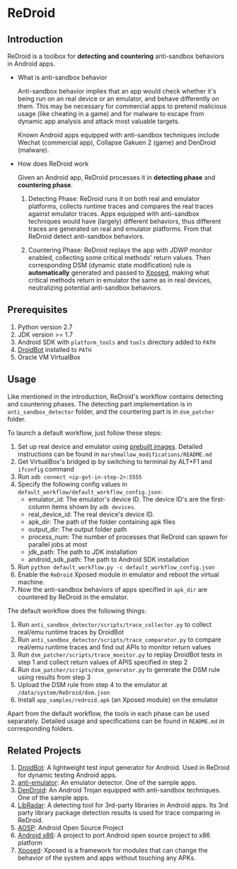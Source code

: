 # ReDroid

## Introduction

ReDroid is a toolbox for **detecting and countering** anti-sandbox behaviors in Android apps.

* What is anti-sandbox behavior

    Anti-sandbox behavior implies that an app would check whether it's being run on an real device or an emulator, and behave differently on them. This may be necessary for commercial apps to pretend malicious usage (like cheating in a game) and for malware to escape from dynamic app analysis and attack most valuable targets.

    Known Android apps equipped with anti-sandbox techniques include Wechat (commercial app), Collapse Gakuen 2 (game) and DenDroid (malware).

* How does ReDroid work

    Given an Android app, ReDroid processes it in **detecting phase** and **countering phase**.

    1. Detecting Phase: ReDroid runs it on both real and emulator platforms, collects runtime traces and compares the real traces against emulator traces. Apps equipped with anti-sandbox techniques would have (largely) different behaviors, thus different traces are generated on real and emulator platforms. From that ReDroid detect anti-sandbox behaviors.

    2. Countering Phase: ReDroid replays the app with JDWP monitor enabled, collecting some critical methods' return values. Then corresponding DSM (dynamic state modification) rule is **automatically** generated and passed to [Xposed][xposed], making what critical methods return in emulator the same as in real devices, neutralizing potential anti-sandbox behaviors.

## Prerequisites

1. Python version 2.7
2. JDK version >= 1.7
3. Android SDK with `platform_tools` and `tools` directory added to `PATH`
4. [DroidBot][droidbot] installed to `PATH`
5. Oracle VM VirtualBox


## Usage

Like mentioned in the introduction, ReDroid's workflow contains detecting and countering phases. The detecting part implementation is in `anti_sandbox_detector` folder, and the countering part is in `dsm_patcher` folder.

To launch a default workflow, just follow these steps:

1. Set up real device and emulator using [prebuilt images][prebuilt-imgs]. Detailed instructions can be found in `marshmallow_modifications/README.md`
2. Get VirtualBox's bridged ip by switching to terminal by ALT+F1 and `ifconfig` command
3. Run `adb connect <ip-got-in-step-2>:5555`
4. Specify the following config values in `default_workflow/default_workflow_config.json`:
    * emulator_id: The emulator's device ID. The device ID's are the first-column items shown by `adb devices`.
    * real_device_id: The real device's device ID.
    * apk_dir: The path of the folder containing apk files
    * output_dir: The output folder path
    * process_num: The number of processes that ReDroid can spawn for parallel jobs at most
    * jdk_path: The path to JDK installation
    * android_sdk_path: The path to Android SDK installation
5. Run `python default_workflow.py -c default_workflow_config.json`
6. Enable the `ReDroid` Xposed module in emulator and reboot the virtual machine.
7. Now the anti-sandbox behaviors of apps specified in `apk_dir` are countered by ReDroid in the emulator.


The default workflow does the following things:

1. Run `anti_sandbox_detector/scripts/trace_collector.py` to collect real/emu runtime traces by DroidBot
2. Run `anti_sandbox_detector/scripts/trace_comparator.py` to compare real/emu runtime traces and find out APIs to monitor return values
3. Run `dsm_patcher/scripts/trace_monitor.py` to replay DroidBot tests in step 1 and collect return values of APIS specified in step 2
4. Run `dsm_patcher/scripts/dsm_generator.py` to generate the DSM rule using results from step 3
5. Upload the DSM rule from step 4 to the emulator at `/data/system/ReDroid/dsm.json`
6. Install `app_samples/redroid.apk` (an Xposed module) on the emulator

Apart from the default workflow, the tools in each phase can be used separately. Detailed usage and specifications can be found in `README.md` in corresponding folders.

## Related Projects

1. [DroidBot][droidbot]: A lightweight test input generator for Android. Used in ReDroid for dynamic testing Android apps.
2. [anti-emulator][anti-emulator]: An emulator detector. One of the sample apps.
3. [DenDroid][dendroid]: An Android Trojan equipped with anti-sandbox techniques. One of the sample apps.
4. [LibRadar][libradar]: A detecting tool for 3rd-party libraries in Android apps. Its 3rd party library package detection results is used for trace comparing in ReDroid.
5. [AOSP][aosp]: Android Open Source Project
6. [Android x86][andx86]: A project to port Android open source project to x86 platform
7. [Xposed][xposed]: Xposed is a framework for modules that can change the behavior of the system and apps without touching any APKs.

[droidbot]: https://github.com/honeynet/droidbot
[anti-emulator]: https://github.com/yzygitzh/anti-emulator
[aosp]: https://source.android.com/
[andx86]: http://www.android-x86.org/
[dendroid]: https://github.com/yzygitzh/dendroid_apk
[libradar]: https://github.com/pkumza/LibRadar
[andx86_vb]: http://www.android-x86.org/documents/virtualboxhowto
[prebuilt-imgs]: https://www.dropbox.com/s/yieoxl9i4chzg4x/ReDroid_img.tar.gz?dl=0
[xposed]: http://repo.xposed.info/
